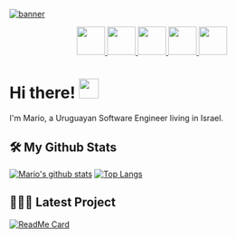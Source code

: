 
[![banner](https://user-images.githubusercontent.com/14424870/122540459-569c7080-d031-11eb-9b14-3845819f0051.png)](#)

<p align="center">
  <a href="https://twitter.com/mario_saul">
    <img src="https://icon-library.com/images/twitter-tweet-icon/twitter-tweet-icon-12.jpg" width = 50px/>
  </a>

  <a href="https://dev.to/mariiio">
    <img src="https://logo.clearbit.com/dev.to/?size=50" width = 50px/>
  </a>

  <a href="https://www.mariosaul.com">
    <img src="https://cdn.icon-icons.com/icons2/206/PNG/256/Retro_Mario_24707.png" width = 50px/>
  </a>

  <a href="https://www.linkedin.com/in/mario-saul/">
    <img src="https://inter-dev.co.il/wp-content/uploads/2018/11/linkedin.png" width = 50px/>
  </a>

  <a href="https://www.instagram.com/mario_saul/">
    <img src="https://www.hypebot.com/wp-content/uploads/2019/11/instagram.jpg" width = 50px/>
  </a>
</p>

# Hi there! <img src="https://raw.githubusercontent.com/MartinHeinz/MartinHeinz/master/wave.gif" width="35px">
I'm Mario, a Uruguayan Software Engineer living in Israel.

## 🛠 My Github Stats
[![Mario's github stats](https://github-readme-stats.vercel.app/api?username=mariiio&show_icons=true&count_private=true&include_all_commits=true&hide_rank=true)](#)
[![Top Langs](https://github-readme-stats.vercel.app/api/top-langs/?username=mariiio&layout=compact)](https://github.com/mariiio?tab=repositories)

## 👨🏽‍💻 Latest Project
[![ReadMe Card](https://github-readme-stats.vercel.app/api/pin/?username=mariiio&repo=linkedin_connect&show_owner=true)](https://github.com/mariiio/linkedin_connect)
